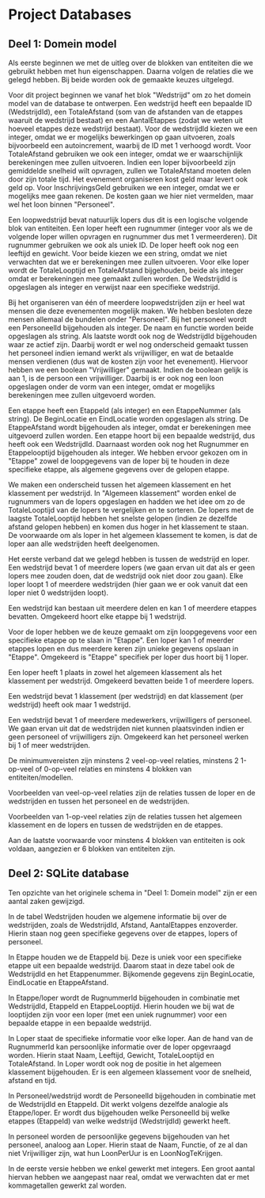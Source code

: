 # Project Databases
## Deel 1: Domein model
Als eerste beginnen we met de uitleg over de blokken van entiteiten die we gebruikt hebben met hun eigenschappen. Daarna volgen de relaties die we gelegd hebben. Bij beide worden ook de gemaakte keuzes uitgelegd. 

Voor dit project beginnen we vanaf het blok "Wedstrijd" om zo het domein model van de database te ontwerpen. Een wedstrijd heeft een bepaalde ID (WedstrijdId), een TotaleAfstand (som van de afstanden van de etappes waaruit de wedstrijd bestaat) en een AantalEtappes (zodat we weten uit hoeveel etappes deze wedstrijd bestaat). Voor de wedstrijdId kiezen we een integer, omdat we er mogelijks bewerkingen op gaan uitvoeren, zoals bijvoorbeeld een autoincrement, waarbij de ID met 1 verhoogd wordt. Voor TotaleAfstand gebruiken we ook een integer, omdat we er waarschijnlijk berekeningen mee zullen uitvoeren. Indien een loper bijvoorbeeld zijn gemiddelde snelheid wilt opvragen, zullen we TotaleAfstand moeten delen door zijn totale tijd. Het evenement organiseren kost geld maar levert ook geld op. Voor InschrijvingsGeld gebruiken we een integer, omdat we er mogelijks mee gaan rekenen. De kosten gaan we hier niet vermelden, maar wel het loon binnen "Personeel".

Een loopwedstrijd bevat natuurlijk lopers dus dit is een logische volgende blok van entiteiten. Een loper heeft een rugnummer (integer voor als we de volgende loper willen opvragen en rugnummer dus met 1 vermeerderen). Dit rugnummer gebruiken we ook als uniek ID. De loper heeft ook nog een leeftijd en gewicht. Voor beide kiezen we een string, omdat we niet verwachten dat we er berekeningen mee zullen uitvoeren. Voor elke loper wordt de TotaleLooptijd en TotaleAfstand bijgehouden, beide als integer omdat er berekeningen mee gemaakt zullen worden. De WedstrijdId is opgeslagen als integer en verwijst naar een specifieke wedstrijd.

Bij het organiseren van één of meerdere loopwedstrijden zijn er heel wat mensen die deze evenementen mogelijk maken. We hebben besloten deze mensen allemaal de bundelen onder "Personeel". Bij het personeel wordt een PersoneelId bijgehouden als integer. De naam en functie worden beide opgeslagen als string. Als laatste wordt ook nog de WedstrijdId bijgehouden waar ze actief zijn. Daarbij wordt er wel nog onderscheid gemaakt tussen het personeel indien iemand werkt als vrijwilliger, en wat de betaalde mensen verdienen (dus wat de kosten zijn voor het evenement). Hiervoor hebben we een boolean "Vrijwilliger" gemaakt. Indien de boolean gelijk is aan 1, is de persoon een vrijwilliger. Daarbij is er ook nog een loon opgeslagen onder de vorm van een integer, omdat er mogelijks berekeningen mee zullen uitgevoerd worden. 

Een etappe heeft een EtappeId (als integer) en een EtappeNummer (als string). De BeginLocatie en EindLocatie worden opgeslagen als string. De EtappeAfstand wordt bijgehouden als integer, omdat er berekeningen mee uitgevoerd zullen worden. Een etappe hoort bij een bepaalde wedstrijd, dus heeft ook een WedstrijdId. Daarnaast worden ook nog het Rugnummer en Etappelooptijd bijgehouden als integer. We hebben ervoor gekozen om in "Etappe" zowel de loopgegevens van de loper bij te houden in deze specifieke etappe, als algemene gegevens over de gelopen etappe. 

We maken een onderscheid tussen het algemeen klassement en het klassement per wedstrijd. In "Algemeen klassement" worden enkel de rugnummers van de lopers opgeslagen en hadden we het idee om zo de TotaleLooptijd van de lopers te vergelijken en te sorteren. De lopers met de laagste TotaleLooptijd hebben het snelste gelopen (indien ze dezelfde afstand gelopen hebben) en komen dus hoger in het klassement te staan. De voorwaarde om als loper in het algemeen klassement te komen, is dat de loper aan alle wedstrijden heeft deelgenomen. 

Het eerste verband dat we gelegd hebben is tussen de wedstrijd en loper. Een wedstrijd bevat 1 of meerdere lopers (we gaan ervan uit dat als er geen lopers mee zouden doen, dat de wedstrijd ook niet door zou gaan). Elke loper loopt 1 of meerdere wedstrijden (hier gaan we er ook vanuit dat een loper niet 0 wedstrijden loopt). 

Een wedstrijd kan bestaan uit meerdere delen en kan 1 of meerdere etappes bevatten. Omgekeerd hoort elke etappe bij 1 wedstrijd. 

Voor de loper hebben we de keuze gemaakt om zijn loopgegevens voor een specifieke etappe op te slaan in "Etappe". Een loper kan 1 of meerder etappes lopen en dus meerdere keren zijn unieke gegevens opslaan in "Etappe". Omgekeerd is "Etappe" specifiek per loper dus hoort bij 1 loper. 

Een loper heeft 1 plaats in zowel het algemeen klassement als het klassement per wedstrijd. Omgekeerd bevatten beide 1 of meerdere lopers. 

Een wedstrijd bevat 1 klassement (per wedstrijd) en dat klassement (per wedstrijd) heeft ook maar 1 wedstrijd. 

Een wedstrijd bevat 1 of meerdere medewerkers, vrijwilligers of personeel. We gaan ervan uit dat de wedstrijden niet kunnen plaatsvinden indien er geen personeel of vrijwilligers zijn. Omgekeerd kan het personeel werken bij 1 of meer wedstrijden. 

De minimumvereisten zijn minstens 2 veel-op-veel relaties, minstens 2 1-op-veel of 0-op-veel relaties en minstens 4 blokken van entiteiten/modellen. 

Voorbeelden van veel-op-veel relaties zijn de relaties tussen de loper en de wedstrijden en tussen het personeel en de wedstrijden. 

Voorbeelden van 1-op-veel relaties zijn de relaties tussen het algemeen klassement en de lopers en tussen de wedstrijden en de etappes.

Aan de laatste voorwaarde voor minstens 4 blokken van entiteiten is ook voldaan, aangezien er 6 blokken van entiteiten zijn.



## Deel 2: SQLite database
Ten opzichte van het originele schema in "Deel 1: Domein model" zijn er een aantal zaken gewijzigd. 

In de tabel Wedstrijden houden we algemene informatie bij over de wedstrijden, zoals de WedstrijdId, Afstand, AantalEtappes enzoverder. Hierin staan nog geen specifieke gegevens over de etappes, lopers of personeel. 

In Etappe houden we de EtappeId bij. Deze is uniek voor een specifieke etappe uit een bepaalde wedstrijd. Daarom staat in deze tabel ook de WedstrijdId en het Etappenummer. Bijkomende gegevens zijn BeginLocatie, EindLocatie en EtappeAfstand. 

In Etappe/loper wordt de RugnummerId bijgehouden in combinatie met WedstrijdId, EtappeId en EtappeLooptijd. Hierin houden we bij wat de looptijden zijn voor een loper (met een uniek rugnummer) voor een bepaalde etappe in een bepaalde wedstrijd. 

In Loper staat de specifieke informatie voor elke loper. Aan de hand van de RugnummerId kan persoonlijke informatie over de loper opgevraagd worden. Hierin staat Naam, Leeftijd, Gewicht, TotaleLooptijd en TotaleAfstand. In Loper wordt ook nog de positie in het algemeen klassement bijgehouden. Er is een algemeen klassement voor de snelheid, afstand en tijd. 

In Personeel/wedstrijd wordt de PersoneelId bijgehouden in combinatie met de WedstrijdId en EtappeId. Dit werkt volgens dezelfde analogie als Etappe/loper. Er wordt dus bijgehouden welke PersoneelId bij welke etappes (EtappeId) van welke wedstrijd (WedstrijdId) gewerkt heeft. 

In personeel worden de persoonlijke gegevens bijgehouden van het personeel, analoog aan Loper. Hierin staat de Naam, Functie, of ze al dan niet Vrijwilliger zijn, wat hun LoonPerUur is en LoonNogTeKrijgen. 

In de eerste versie hebben we enkel gewerkt met integers. Een groot aantal hiervan hebben we aangepast naar real, omdat we verwachten dat er met kommagetallen gewerkt zal worden. 